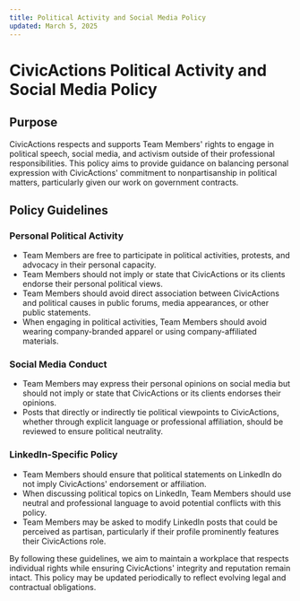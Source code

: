 ```yaml
---
title: Political Activity and Social Media Policy
updated: March 5, 2025
---
```


# CivicActions Political Activity and Social Media Policy

## Purpose

CivicActions respects and supports Team Members' rights to engage in political speech, social media, and activism outside of their professional responsibilities. This policy aims to provide guidance on balancing personal expression with CivicActions' commitment to nonpartisanship in political matters, particularly given our work on government contracts.

## Policy Guidelines

### Personal Political Activity

-   Team Members are free to participate in political activities, protests, and advocacy in their personal capacity.
-   Team Members should not imply or state that CivicActions or its clients endorse their personal political views.
-   Team Members should avoid direct association between CivicActions and political causes in public forums, media appearances, or other public statements.
-   When engaging in political activities, Team Members should avoid wearing company-branded apparel or using company-affiliated materials.

### Social Media Conduct

-   Team Members may express their personal opinions on social media but should not imply or state that CivicActions or its clients endorses their opinions.
-   Posts that directly or indirectly tie political viewpoints to CivicActions, whether through explicit language or professional affiliation, should be reviewed to ensure political neutrality.

### LinkedIn-Specific Policy

-   Team Members should ensure that political statements on LinkedIn do not imply CivicActions' endorsement or affiliation.
-   When discussing political topics on LinkedIn, Team Members should use neutral and professional language to avoid potential conflicts with this policy.
-   Team Members may be asked to modify LinkedIn posts that could be perceived as partisan, particularly if their profile prominently features their CivicActions role.

By following these guidelines, we aim to maintain a workplace that respects individual rights while ensuring CivicActions' integrity and reputation remain intact. This policy may be updated periodically to reflect evolving legal and contractual obligations.
